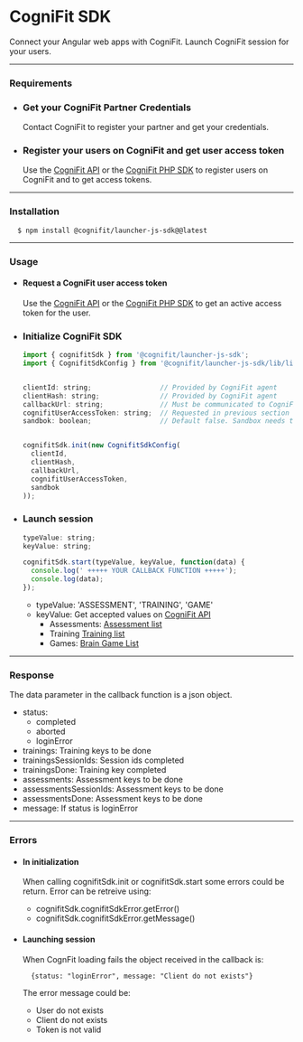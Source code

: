 # CogniFit SDK

Connect your Angular web apps with CogniFit. Launch CogniFit session for your users.

---

### Requirements

- ### Get your CogniFit Partner Credentials
    Contact CogniFit to register your partner and get your credentials. 

- ### Register your users on CogniFit and get user access token
    Use the [CogniFit API](https://api.cognifit.com/) or the [CogniFit PHP SDK](https://packagist.org/packages/cognifit/cognifit-sdk-php) to register users on CogniFit and to get access tokens.

---

### Installation

      $ npm install @cognifit/launcher-js-sdk@@latest

---

### Usage

- #### Request a CogniFit user access token 
  Use the [CogniFit API](https://api.cognifit.com/) or the [CogniFit PHP SDK](https://packagist.org/packages/cognifit/cognifit-sdk-php) to get an active access token for the user.

- ### Initialize CogniFit SDK

    ```js
    import { cognifitSdk } from '@cognifit/launcher-js-sdk';
    import { CognifitSdkConfig } from '@cognifit/launcher-js-sdk/lib/lib/cognifit.sdk.config';
  
  
    clientId: string;                 // Provided by CogniFit agent
    clientHash: string;               // Provided by CogniFit agent
    callbackUrl: string;              // Must be communicated to CogniFit agent before be used
    cognifitUserAccessToken: string;  // Requested in previous section 
    sandbok: boolean;                 // Default false. Sandbox needs to be allowed by CogniFit agent
    
  
    cognifitSdk.init(new CognifitSdkConfig(
      clientId,
      clientHash,
      callbackUrl,
      cognifitUserAccessToken,
      sandbok
    ));
    ```

- ### Launch session

    ```js
    typeValue: string;
    keyValue: string;
  
    cognifitSdk.start(typeValue, keyValue, function(data) {
      console.log(' +++++ YOUR CALLBACK FUNCTION +++++');
      console.log(data);
    });
    ```

    - typeValue: 'ASSESSMENT', 'TRAINING', 'GAME'
    - keyValue: Get accepted values on [CogniFit API](https://api.cognifit.com)
      - Assessments: [Assessment list](https://cognifitapiv2.docs.apiary.io/#reference/0/cognitive-assessments/assessments-list)
      - Training [Training list](https://cognifitapiv2.docs.apiary.io/#reference/0/brain-training-programs/training-list)
      - Games: [Brain Game List](https://cognifitapiv2.docs.apiary.io/#reference/0/brain-games/brain-game-list)

--- 

### Response
  The data parameter in the callback function is a json object.
  - status: 
    - completed
    - aborted
    - loginError
  - trainings: Training keys to be done
  - trainingsSessionIds: Session ids completed
  - trainingsDone: Training key completed
  - assessments: Assessment keys to be done
  - assessmentsSessionIds: Assessment keys to be done
  - assessmentsDone: Assessment keys to be done
  - message: If status is loginError

---

### Errors

- #### In initialization
    
    When calling cognifitSdk.init or cognifitSdk.start some errors could be return.
    Error can be retreive using:
    - cognifitSdk.cognifitSdkError.getError()
    - cognifitSdk.cognifitSdkError.getMessage()
      
- #### Launching session
    
    When CognFit loading fails the object received in the callback is:
  
        {status: "loginError", message: "Client do not exists"}

    The error message could be:
    - User do not exists
    - Client do not exists
    - Token is not valid
